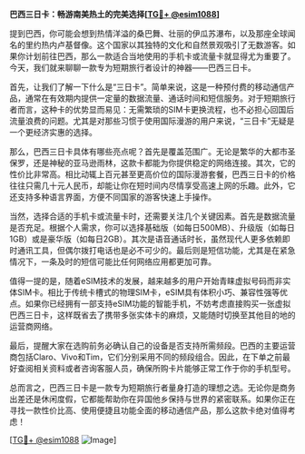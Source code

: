 **巴西三日卡：畅游南美热土的完美选择[[TG💪+ @esim1088](https://t.me/s/esim1088)]**

提到巴西，你可能会想到热情洋溢的桑巴舞、壮丽的伊瓜苏瀑布，以及那座全球闻名的里约热内卢基督像。这个国家以其独特的文化和自然景观吸引了无数游客。如果你计划前往巴西，那么一款适合当地使用的手机卡或流量卡就显得尤为重要了。今天，我们就来聊聊一款专为短期旅行者设计的神器——巴西三日卡。

首先，让我们了解一下什么是“三日卡”。简单来说，这是一种预付费的移动通信产品，通常在有效期内提供一定量的数据流量、通话时间和短信服务。对于短期旅行者而言，这种卡的优势显而易见：无需繁琐的SIM卡更换流程，也不必担心回国后流量浪费的问题。尤其是对那些习惯于使用国际漫游的用户来说，“三日卡”无疑是一个更经济实惠的选择。

那么，巴西三日卡具体有哪些亮点呢？首先是覆盖范围广。无论是繁华的大都市圣保罗，还是神秘的亚马逊雨林，这款卡都能为你提供稳定的网络连接。其次，它的性价比非常高。相比动辄上百元甚至更高价位的国际漫游套餐，巴西三日卡的价格往往只需几十元人民币，却能让你在短时间内尽情享受高速上网的乐趣。此外，它还支持多种语言界面，方便不同国家的游客快速上手操作。

当然，选择合适的手机卡或流量卡时，还需要关注几个关键因素。首先是数据流量是否充足。根据个人需求，你可以选择基础版（如每日500MB）、升级版（如每日1GB）或是豪华版（如每日2GB）。其次是语音通话时长，虽然现代人更多依赖即时通讯工具，但偶尔拨打电话也是必不可少的。最后则是短信功能，尤其是在紧急情况下，一条及时的短信可能比任何网络应用都更加可靠。

值得一提的是，随着eSIM技术的发展，越来越多的用户开始青睐虚拟号码而非实体SIM卡。相比于传统卡槽式的物理SIM卡，eSIM具有体积小巧、兼容性强等优点。如果你已经拥有一部支持eSIM功能的智能手机，不妨考虑直接购买一张虚拟巴西三日卡，这样既省去了携带多张实体卡的麻烦，又能随时切换至其他目的地的运营商网络。

最后，提醒大家在选购前务必确认自己的设备是否支持所需频段。巴西的主要运营商包括Claro、Vivo和Tim，它们分别采用不同的频段组合。因此，在下单之前最好查阅相关资料或者咨询客服人员，确保所购卡片能够正常工作于你的手机型号。

总而言之，巴西三日卡是一款专为短期旅行者量身打造的理想之选。无论你是商务出差还是休闲度假，它都能帮助你在异国他乡保持与世界的紧密联系。如果你正在寻找一款性价比高、使用便捷且功能全面的移动通信产品，那么这款卡绝对值得考虑！

[[TG💪+ @esim1088](https://t.me/s/esim1088) ![Image](https://i.postimg.cc/4NQfJmqS/Snipaste-2025-05-13-00-14-12.png)]